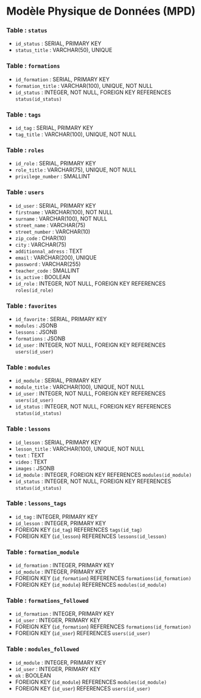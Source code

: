 # Modèle Physique de Données (MPD)

### Table : `status`
- `id_status` : SERIAL, PRIMARY KEY
- `status_title` : VARCHAR(50), UNIQUE 

### Table : `formations`
- `id_formation` : SERIAL, PRIMARY KEY
- `formation_title` : VARCHAR(100), UNIQUE, NOT NULL
- `id_status` : INTEGER, NOT NULL, FOREIGN KEY REFERENCES `status(id_status)`

### Table : `tags`
- `id_tag` : SERIAL, PRIMARY KEY
- `tag_title` : VARCHAR(100), UNIQUE, NOT NULL

### Table : `roles`
- `id_role` : SERIAL, PRIMARY KEY
- `role_title` : VARCHAR(75), UNIQUE, NOT NULL
- `privilege_number` : SMALLINT

### Table : `users`
- `id_user` : SERIAL, PRIMARY KEY
- `firstname` : VARCHAR(100), NOT NULL
- `surname` : VARCHAR(100), NOT NULL
- `street_name` : VARCHAR(75)
- `street_number` : VARCHAR(10)
- `zip_code` : CHAR(10)
- `city` : VARCHAR(75)
- `additionnal_adress` : TEXT
- `email` : VARCHAR(200), UNIQUE
- `password` : VARCHAR(255)
- `teacher_code` : SMALLINT
- `is_active` : BOOLEAN
- `id_role` : INTEGER, NOT NULL, FOREIGN KEY REFERENCES `roles(id_role)`

### Table : `favorites`
- `id_favorite` : SERIAL, PRIMARY KEY
- `modules` : JSONB
- `lessons` : JSONB
- `formations` : JSONB
- `id_user` : INTEGER, NOT NULL, FOREIGN KEY REFERENCES `users(id_user)`

### Table : `modules`
- `id_module` : SERIAL, PRIMARY KEY
- `module_title` : VARCHAR(100), UNIQUE, NOT NULL
- `id_user` : INTEGER, NOT NULL, FOREIGN KEY REFERENCES `users(id_user)`
- `id_status` : INTEGER, NOT NULL, FOREIGN KEY REFERENCES `status(id_status)`

### Table : `lessons`
- `id_lesson` : SERIAL, PRIMARY KEY
- `lesson_title` : VARCHAR(100), UNIQUE, NOT NULL
- `text` : TEXT
- `video` : TEXT
- `images` : JSONB
- `id_module` : INTEGER, FOREIGN KEY REFERENCES `modules(id_module)`
- `id_status` : INTEGER, NOT NULL, FOREIGN KEY REFERENCES `status(id_status)`

### Table : `lessons_tags`
- `id_tag` : INTEGER, PRIMARY KEY
- `id_lesson` : INTEGER, PRIMARY KEY
- FOREIGN KEY (`id_tag`) REFERENCES `tags(id_tag)`
- FOREIGN KEY (`id_lesson`) REFERENCES `lessons(id_lesson)`

### Table : `formation_module`
- `id_formation` : INTEGER, PRIMARY KEY
- `id_module` : INTEGER, PRIMARY KEY
- FOREIGN KEY (`id_formation`) REFERENCES `formations(id_formation)`
- FOREIGN KEY (`id_module`) REFERENCES `modules(id_module)`

### Table : `formations_followed`
- `id_formation` : INTEGER, PRIMARY KEY
- `id_user` : INTEGER, PRIMARY KEY
- FOREIGN KEY (`id_formation`) REFERENCES `formations(id_formation)`
- FOREIGN KEY (`id_user`) REFERENCES `users(id_user)`

### Table : `modules_followed`
- `id_module` : INTEGER, PRIMARY KEY
- `id_user` : INTEGER, PRIMARY KEY
- `ok` : BOOLEAN
- FOREIGN KEY (`id_module`) REFERENCES `modules(id_module)`
- FOREIGN KEY (`id_user`) REFERENCES `users(id_user)`



